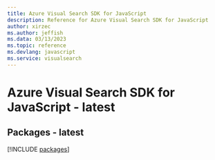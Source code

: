 ```yaml
---
title: Azure Visual Search SDK for JavaScript
description: Reference for Azure Visual Search SDK for JavaScript
author: xirzec
ms.author: jeffish
ms.data: 03/13/2023
ms.topic: reference
ms.devlang: javascript
ms.service: visualsearch
---
```

# Azure Visual Search SDK for JavaScript - latest
## Packages - latest
[!INCLUDE [packages](visual-search-index.md)]
